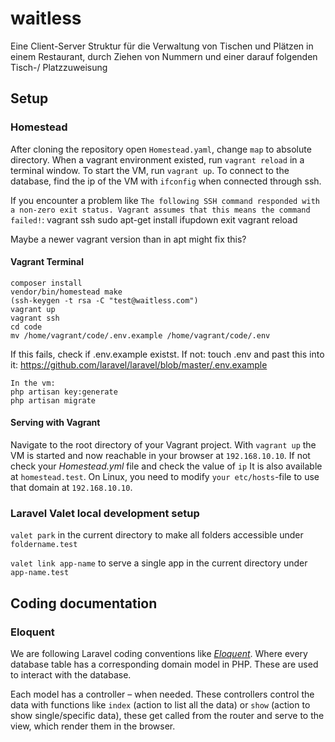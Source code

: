 # waitless
Eine Client-Server Struktur für die Verwaltung von Tischen und Plätzen in einem Restaurant, durch Ziehen von Nummern und einer darauf folgenden Tisch-/ Platzzuweisung

## Setup

### Homestead
After cloning the repository open `Homestead.yaml`, change `map` to absolute directory.
When a vagrant environment existed, run `vagrant reload` in a terminal window.
To start the VM, run `vagrant up`.
To connect to the database, find the ip of the VM with `ifconfig` when connected through ssh.

If you encounter a problem like `The following SSH command responded with a non-zero exit status.
Vagrant assumes that this means the command failed!`:
vagrant ssh
sudo apt-get install ifupdown
exit
vagrant reload

Maybe a newer vagrant version than in apt might fix this?


#### Vagrant Terminal
```
composer install
vendor/bin/homestead make
(ssh-keygen -t rsa -C "test@waitless.com")
vagrant up
vagrant ssh
cd code
mv /home/vagrant/code/.env.example /home/vagrant/code/.env
```
If this fails, check if .env.example existst. If not: touch .env and past this into it: https://github.com/laravel/laravel/blob/master/.env.example
```
In the vm:
php artisan key:generate
php artisan migrate
```

#### Serving with Vagrant
Navigate to the root directory of your Vagrant project. With `vagrant up` the VM is started and now reachable in your browser at `192.168.10.10`. If not check your _Homestead.yml_ file and check the value of `ip`
It is also available at `homestead.test`. On Linux, you need to modify `your etc/hosts`-file to use that domain at `192.168.10.10`.

### Laravel Valet local development setup

`valet park` in the current directory to make all folders accessible under `foldername.test`

`valet link app-name` to serve a single app in the current directory under `app-name.test`

## Coding documentation
### Eloquent
We are following Laravel coding conventions like [_Eloquent_](https://laravel.com/docs/5.4/eloquent). Where every database table has a corresponding domain model in PHP. These are used to interact with the database.

Each model has a controller – when needed. These controllers control the data with functions like `index` (action to list all the data) or `show` (action to show single/specific data), these get called from the router and serve to the view, which render them in the browser.
